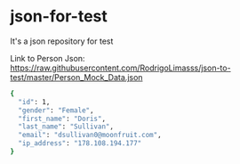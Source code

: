 # json-for-test
It's a json repository for test



Link to Person Json: https://raw.githubusercontent.com/RodrigoLimasss/json-to-test/master/Person_Mock_Data.json

```sh
{
  "id": 1,
  "gender": "Female",
  "first_name": "Doris",
  "last_name": "Sullivan",
  "email": "dsullivan0@moonfruit.com",
  "ip_address": "178.108.194.177"
}
```
